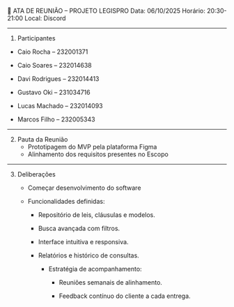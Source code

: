 📑 ATA DE REUNIÃO – PROJETO LEGISPRO
Data: 06/10/2025
Horário: 20:30-21:00
Local: Discord
________________


1. Participantes
* Caio Rocha – 232001371

* Caio Soares – 232014638

* Davi Rodrigues – 232014413

* Gustavo Oki – 231034716

* Lucas Machado – 232014093

* Marcos Filho – 232005343

________________


2. Pauta da Reunião
   * Prototipagem do MVP pela plataforma Figma
   * Alinhamento dos requisitos presentes no Escopo
________________


3. Deliberações
   * Começar desenvolvimento do software
   * Funcionalidades definidas:

      * Repositório de leis, cláusulas e modelos.

      * Busca avançada com filtros.

      * Interface intuitiva e responsiva.

      * Relatórios e histórico de consultas.


         * Estratégia de acompanhamento:

            * Reuniões semanais de alinhamento.

            * Feedback contínuo do cliente a cada entrega.